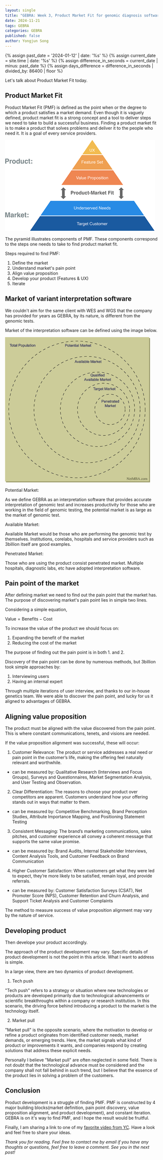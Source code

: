 ```yaml
---
layout: single
title: "GEBRA: Week 3, Product Market Fit for genomic diagnosis software"
date: 2024-11-21
tags: GEBRA
categories: GEBRA
published: false
author: Yongjun Song
---
```


{% assign past_date = '2024-01-12' | date: '%s' %}
{% assign current_date = site.time | date: '%s' %}
{% assign difference_in_seconds = current_date | minus: past_date %}
{% assign days_difference = difference_in_seconds | divided_by: 86400 | floor %}

Let's talk about Product Market Fit  today.

## Product Market Fit

Product Market Fit (PMF) is defined as the point when or the degree to which a product satisfies a market demand. Even though it is vaguely defined, product market fit is a strong concept and a tool to deliver steps we need to take to build a successful business. Finding a product market fit is to make a product that solves problems and deliver it to the people who need it. It is a goal of every service providers.

![Product Market Fit - by Dan Olsen](assets/image/pmf_pyramid.webp)

The pyramid illustrates components of PMF. These components correspond to the steps one needs to take to find product market fit.

Steps required to find PMF:

1. Define the market
2. Understand market's pain point
3. Align value proposition
4. Develop your product (Features & UX)
5. Iterate


## Market of variant interpretation software

We couldn't aim for the same client with WES and WGS that the company has provided for years as GEBRA, by its nature, is different from the genomic tests. 

Market of the interpretation software can be defined using the image below.

![Market definition from NetMBA.com](assets/image/marketdefinition_NetMBA.com.gif)

Potential Market:

As we define GEBRA as an interpretation software that provides accurate interpretation of genomic test and increases productivity for those who are working in the field of genomic testing, the potential market is as large as the market of genomic test.

Available Market:

Available Market would be those who are performing the genomic test by themselves. Institutions, corelabs, hospitals and service providers such as 3billion itself are good examples.

Penetrated Market:

Those who are using the product consist penetrated market. Multiple hospitals, diagnostic labs, etc have adopted interpretation software.

## Pain point of the market

After defining market we need to find out the pain point that the market has.
The purpose of discovering market's pain point lies in simple two lines.

Considering a simple equation,

$\text{Value} = \text{Benefits} - \text{Cost}$

To increase the value of the product we should focus on:
1. Expanding the benefit of the market
2. Reducing the cost of the market

The purpose of finding out the pain point is in both 1. and 2.

Discovery of the pain point can be done by numerous methods, but 3billion took simple approaches by:

1. Interviewing users
2. Having an internal expert

Through multiple iterations of user interview, and thanks to our in-house genetics team. We were able to discover the pain point, and lucky for us it aligned to advantages of GEBRA. 


## Aligning value proposition

The product must be aligned with the value discovered from the pain point. This is where constant communications, tenets, and visions are needed.

If the value proposition alignment was successful, these will occur:

1. Customer Relevance:
The product or service addresses a real need or pain point in the customer’s life, making the offering feel naturally relevant and worthwhile.

- can be measured by: Qualitative Research (Interviews and Focus Groups), Surveys and Questionnaires, Market Segmentation Analysis, and User Testing and Observation. 

2. Clear Differentiation:
The reasons to choose your product over competitors are apparent. Customers understand how your offering stands out in ways that matter to them.

- can be measured by: Competitive Benchmarking, Brand Perception Studies, Attribute Importance Mapping, and Positioning Statement Testing

3. Consistent Messaging:
The brand’s marketing communications, sales pitches, and customer experience all convey a coherent message that supports the same value promise.

- can be measured by: Brand Audits, Internal Stakeholder Interviews, Content Analysis Tools, and Customer Feedback on Brand Communication

4. Higher Customer Satisfaction:
When customers get what they were led to expect, they’re more likely to be satisfied, remain loyal, and provide referrals.

- can be measured by: Customer Satisfaction Surveys (CSAT), Net Promoter Score (NPS), Customer Retention and Churn Analysis, and Support Ticket Analysis and Customer Complaints

The method to measure success of value proposition alignment may vary by the nature of service.

## Developing product

Then develope your product accordingly. 

The approach of the product development may vary. Specific details of product development is not the point in this article. What I want to address is simple.

In a large view, there are two dynamics of product development.

1. Tech push

"Tech push" refers to a strategy or situation where new technologies or products are developed primarily due to technological advancements or scientific breakthroughs within a company or research institution. In this scenario, the driving force behind introducing a product to the market is the technology itself.

2. Market pull

"Market pull" is the opposite scenario, where the motivation to develop or refine a product originates from identified customer needs, market demands, or emerging trends. Here, the market signals what kind of product or improvements it wants, and companies respond by creating solutions that address these explicit needs. 

Personally I believe "Market pull" are often neglected in some field. There is not doubt that the technological advance must be considered and the company shall not fall behind in such trend, but I believe that the essence of the product lies in solving a problem of the customers.

## Conclusion

Product development is a struggle of finding PMF. PMF is constructed by 4 major building blocks(market definition, pain point discovery, value proposition alignment, and product development), and constant iteration. GEBRA is on it's way to find PMF, and I hope the result would be fruitful.

Finally, I am sharing a link to one of my [favorite video from YC](https://www.ycombinator.com/library/5z-the-real-product-market-fit). Have a look and feel free to share your ideas.

*Thank you for reading. Feel free to contact me by email if you have any thoughts or questions, feel free to leave a comment. See you in the next post!*  
